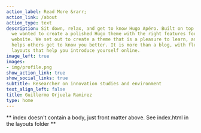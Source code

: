 ```yaml
---
action_label: Read More &rarr;
action_link: /about
action_type: text
description: Sit down, relax, and get to know Hugo Apéro. Built on top of Blogophonic,
  we wanted to create a polished Hugo theme with the right features for a true personal
  website. We set out to create a theme that is a pleasure to learn, and one that
  helps others get to know you better. It is more than a blog, with flexible custom
  layouts that help you introduce yourself online.
image_left: true
images:
- img/profile.png
show_action_link: true
show_social_links: true
subtitle: Researcher on innovation studies and environment
text_align_left: false
title: Guillermo Orjuela Ramirez
type: home
---
```


** index doesn't contain a body, just front matter above.
See index.html in the layouts folder **
